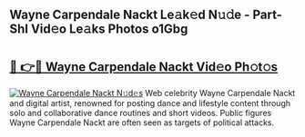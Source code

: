 ## Wayne Carpendale Nackt Le𝚊k𝚎d N𝚞𝚍e - Part-ShI Vid𝚎o Le𝚊ks Photos o1Gbg

# <h2><a href="http://fb00pv.evod.top/?m=Wayne+Carpendale+Nackt">🔗 👉🔴 Wayne Carpendale Nackt Vid𝚎o Ph𝚘t𝚘s</a></h2>

[![Wayne Carpendale Nackt N𝚞d𝚎s](https://i.imgur.com/8V9OHl7.gif)](http://fb00pv.evod.top/?m=Wayne+Carpendale+Nackt)
Web celebrity Wayne Carpendale Nackt and digital artist, renowned for posting dance and lifestyle content through solo and collaborative dance routines and short videos. Public figures Wayne Carpendale Nackt are often seen as targets of political attacks. 
